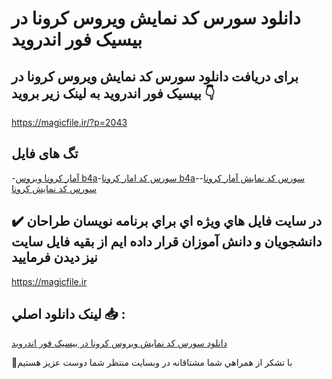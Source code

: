 # دانلود سورس کد نمایش ویروس کرونا در بیسیک فور اندروید

## برای دریافت دانلود سورس کد نمایش ویروس کرونا در بیسیک فور اندروید به لینک زیر بروید 👇

https://magicfile.ir/?p=2043

## تگ های فایل

-[آمار کرونا ویروس b4a](https://magicfile.ir/product/%d8%b3%d9%88%d8%b1%d8%b3-%da%a9%d8%af-%d9%86%d9%85%d8%a7%d9%8a%d8%b4-%d9%88%d9%8a%d8%b1%d9%88%d8%b3-%da%a9%d8%b1%d9%88%d9%86%d8%a7-%d8%a8%d9%8a%d8%b3%d9%8a%da%a9-%d9%81%d9%88%d8%b1-%d8%a7%d9%86%d8%af%d8%b1%d9%88%d9%8a%d8%af/)-[سورس کد امار کرونا b4a](https://magicfile.ir/product/%d8%b3%d9%88%d8%b1%d8%b3-%da%a9%d8%af-%d9%86%d9%85%d8%a7%d9%8a%d8%b4-%d9%88%d9%8a%d8%b1%d9%88%d8%b3-%da%a9%d8%b1%d9%88%d9%86%d8%a7-%d8%a8%d9%8a%d8%b3%d9%8a%da%a9-%d9%81%d9%88%d8%b1-%d8%a7%d9%86%d8%af%d8%b1%d9%88%d9%8a%d8%af/)-[سورس کد نمایش آمار کرونا](https://magicfile.ir/product/%d8%b3%d9%88%d8%b1%d8%b3-%da%a9%d8%af-%d9%86%d9%85%d8%a7%d9%8a%d8%b4-%d9%88%d9%8a%d8%b1%d9%88%d8%b3-%da%a9%d8%b1%d9%88%d9%86%d8%a7-%d8%a8%d9%8a%d8%b3%d9%8a%da%a9-%d9%81%d9%88%d8%b1-%d8%a7%d9%86%d8%af%d8%b1%d9%88%d9%8a%d8%af/)-[سورس کد نمایش کرونا](https://magicfile.ir/product/%d8%b3%d9%88%d8%b1%d8%b3-%da%a9%d8%af-%d9%86%d9%85%d8%a7%d9%8a%d8%b4-%d9%88%d9%8a%d8%b1%d9%88%d8%b3-%da%a9%d8%b1%d9%88%d9%86%d8%a7-%d8%a8%d9%8a%d8%b3%d9%8a%da%a9-%d9%81%d9%88%d8%b1-%d8%a7%d9%86%d8%af%d8%b1%d9%88%d9%8a%d8%af/)

## ✔️ در سايت فايل هاي ويژه اي براي برنامه نويسان طراحان دانشجويان و دانش آموزان قرار داده ايم از بقيه فايل سايت نيز ديدن فرماييد

https://magicfile.ir


## لينک دانلود اصلي 📥 :

[دانلود سورس کد نمایش ویروس کرونا در بیسیک فور اندروید](https://magicfile.ir/product/%d8%b3%d9%88%d8%b1%d8%b3-%da%a9%d8%af-%d9%86%d9%85%d8%a7%d9%8a%d8%b4-%d9%88%d9%8a%d8%b1%d9%88%d8%b3-%da%a9%d8%b1%d9%88%d9%86%d8%a7-%d8%a8%d9%8a%d8%b3%d9%8a%da%a9-%d9%81%d9%88%d8%b1-%d8%a7%d9%86%d8%af%d8%b1%d9%88%d9%8a%d8%af/) 


🙏با تشکر از همراهي شما مشتاقانه در وبسایت منتظر شما دوست عزیز هستیم


